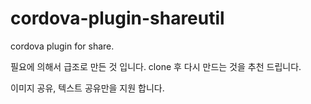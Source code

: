 # cordova-plugin-shareutil
cordova plugin for share.

필요에 의해서 급조로 만든 것 입니다. clone 후 다시 만드는 것을 추천 드립니다.

이미지 공유, 텍스트 공유만을 지원 합니다.
